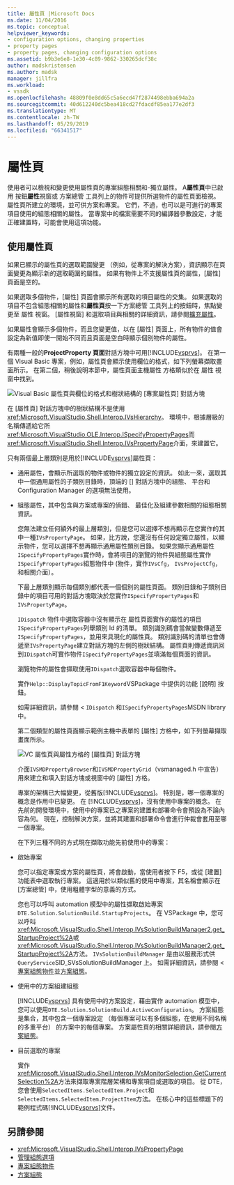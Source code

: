 ```yaml
---
title: 屬性頁 |Microsoft Docs
ms.date: 11/04/2016
ms.topic: conceptual
helpviewer_keywords:
- configuration options, changing properties
- property pages
- property pages, changing configuration options
ms.assetid: b9b3e6e8-1e30-4c89-9862-330265dcf38c
author: madskristensen
ms.author: madsk
manager: jillfra
ms.workload:
- vssdk
ms.openlocfilehash: 48809f0e8dd65c5a6ecd47f2874498ebba694a2a
ms.sourcegitcommit: 40d612240dc5bea418cd27fdacdf85ea177e2df3
ms.translationtype: MT
ms.contentlocale: zh-TW
ms.lasthandoff: 05/29/2019
ms.locfileid: "66341517"
---
```

# <a name="property-pages"></a>屬性頁
使用者可以檢視和變更使用屬性頁的專案組態相關和-獨立屬性。 A**屬性頁**中已啟用 按鈕**屬性**視窗或 方案總管 工具列上的物件可提供所選物件的屬性頁面檢視。 屬性頁所建立的環境，並可供方案和專案。 它們，不過，也可以是可進行的專案項目使用的組態相關的屬性。 當專案中的檔案需要不同的編譯器參數設定，才能正確建置時，可能會使用這項功能。

## <a name="using-property-pages"></a>使用屬性頁
 如果已顯示的屬性頁的選取範圍變更 （例如，從專案的解決方案），資訊顯示在頁面變更為顯示新的選取範圍的屬性。 如果有物件上不支援屬性頁的屬性，[屬性] 頁面是空的。

 如果選取多個物件，[屬性] 頁面會顯示所有選取的項目屬性的交集。 如果選取的項目不包含組態相關的屬性和**屬性頁**按一下方案總管 工具列上的按鈕時，焦點變更至 屬性 視窗。 [屬性視窗] 和選取項目與相關的詳細資訊，請參閱[擴充屬性](../../extensibility/internals/extending-properties.md)。

 如果屬性會顯示多個物件，而且您變更值，以在 [屬性] 頁面上，所有物件的值會設定為新值即使一開始不同而且頁面是空白時顯示個別物件的屬性。

 有兩種一般的**ProjectProperty 頁面**對話方塊中可用[!INCLUDE[vsprvs](../../code-quality/includes/vsprvs_md.md)]。 在第一個 Visual Basic 專案，例如，屬性頁會顯示使用欄位的格式，如下列螢幕擷取畫面所示。 在第二個，稍後說明本節中，屬性頁面主機屬性 方格類似於在 屬性 視窗中找到。

 ![Visual Basic 屬性頁](../../extensibility/internals/media/vsvbproppages.gif "vsVBPropPages")與欄位的格式和樹狀結構的 [專案屬性頁] 對話方塊

 在 [屬性頁] 對話方塊中的樹狀結構不是使用<xref:Microsoft.VisualStudio.Shell.Interop.IVsHierarchy>。 環境中，根據層級的名稱傳遞給它所<xref:Microsoft.VisualStudio.OLE.Interop.ISpecifyPropertyPages>而<xref:Microsoft.VisualStudio.Shell.Interop.IVsPropertyPage>介面，來建置它。

 只有兩個最上層類別是用於[!INCLUDE[vsprvs](../../code-quality/includes/vsprvs_md.md)]屬性頁：

- 通用屬性，會顯示所選取的物件或物件的獨立設定的資訊。 如此一來，選取其中一個通用屬性的子類別目錄時，頂端的 [] 對話方塊中的組態、 平台和 Configuration Manager 的選項無法使用。

- 組態屬性，其中包含與方案或專案的偵錯、 最佳化及組建參數相關的組態相關資訊。

  您無法建立任何額外的最上層類別，但是您可以選擇不想再顯示在您實作的其中一種`IVsPropertyPage`。 如果，比方說，您還沒有任何設定獨立屬性，以顯示物件，您可以選擇不想再顯示通用屬性類別目錄。 如果您顯示通用屬性`ISpecifyPropertyPages`實作時，會將項目的瀏覽的物件與組態屬性實作`ISpecifyPropertyPages`組態物件中 (物件，實作`IVsCfg`， `IVsProjectCfg`，和相關介面）。

  下最上層類別顯示每個類別都代表一個個別的屬性頁面。 類別目錄和子類別目錄中的項目可用的對話方塊取決於您實作`ISpecifyPropertyPages`和`IVsPropertyPage`。

  `IDispatch` 物件中選取容器中沒有顯示在 屬性頁面實作的屬性的項目`ISpecifyPropertyPages`列舉類別 Id 的清單。 類別識別碼會當做變數傳遞至`ISpecifyPropertyPages`，並用來具現化的屬性頁。 類別識別碼的清單也會傳遞至`IVsPropertyPage`建立對話方塊的左側的樹狀結構。 屬性頁則傳遞資訊回到`IDispatch`可實作物件`ISpecifyPropertyPages`並填滿每個頁面的資訊。

  瀏覽物件的屬性會擷取使用`IDispatch`選取容器中每個物件。

  實作`Help::DisplayTopicFromF1Keyword`VSPackage 中提供的功能 [說明] 按鈕。

  如需詳細資訊，請參閱 <<c0> `IDispatch` 和`ISpecifyPropertyPages`MSDN library 中。

  第二個類型的屬性頁面顯示範例主機中表單的 [屬性] 方格中，如下列螢幕擷取畫面所示。

  ![VC 屬性頁](../../extensibility/internals/media/vsvcproppages.gif "vsVCPropPages")與屬性方格的 [屬性頁] 對話方塊

  介面`IVSMDPropertyBrowser`和`IVSMDPropertyGrid`（vsmanaged.h 中宣告） 用來建立和填入對話方塊或視窗中的 [屬性] 方格。

  專案的架構已大幅變更，從舊版[!INCLUDE[vsprvs](../../code-quality/includes/vsprvs_md.md)]。 特別是，哪一個專案的概念是作用中已變更。 在  [!INCLUDE[vsprvs](../../code-quality/includes/vsprvs_md.md)]，沒有使用中專案的概念。 在先前的開發環境中，使用中的專案已之專案的建置和部署命令會預設為不論內容為何。 現在，控制解決方案，並將其建置和部署命令會進行仲裁會套用至哪一個專案。

  在下列三種不同的方式現在擷取功能先前使用中的專案：

- 啟始專案

   您可以指定專案或方案的屬性頁，將會啟動，當使用者按下 F5，或從 [建置] 功能表中選取執行專案。 這適用於以類似舊的使用中專案，其名稱會顯示在 [方案總管] 中，使用粗體字型的意義的方式。

   您也可以呼叫 automation 模型中的屬性擷取啟始專案`DTE.Solution.SolutionBuild.StartupProjects`。 在 VSPackage 中，您可以呼叫<xref:Microsoft.VisualStudio.Shell.Interop.IVsSolutionBuildManager2.get_StartupProject%2A>或<xref:Microsoft.VisualStudio.Shell.Interop.IVsSolutionBuildManager2.get_StartupProject%2A>方法。 `IVsSolutionBuildManager` 是由以服務形式供`QueryService`SID_SVsSolutionBuildManager 上。 如需詳細資訊，請參閱 <<c0> [ 專案組態物件](../../extensibility/internals/project-configuration-object.md)並[方案組態](../../extensibility/internals/solution-configuration.md)。

- 使用中的方案組建組態

   [!INCLUDE[vsprvs](../../code-quality/includes/vsprvs_md.md)] 具有使用中的方案設定，藉由實作 automation 模型中，您可以使用`DTE.Solution.SolutionBuild.ActiveConfiguration`。 方案組態是集合，其中包含一個專案設定 （每個專案可以有多個組態，在使用不同名稱的多重平台） 的方案中的每個專案。 方案屬性頁的相關詳細資訊，請參閱[方案組態](../../extensibility/internals/solution-configuration.md)。

- 目前選取的專案

   實作<xref:Microsoft.VisualStudio.Shell.Interop.IVsMonitorSelection.GetCurrentSelection%2A>方法來擷取專案階層架構和專案項目或選取的項目。 從 DTE，您會使用`SelectedItems.SelectedItem.Project`和`SelectedItems.SelectedItem.ProjectItem`方法。 在核心中的這些標題下的範例程式碼[!INCLUDE[vsprvs](../../code-quality/includes/vsprvs_md.md)]文件。

## <a name="see-also"></a>另請參閱
- <xref:Microsoft.VisualStudio.Shell.Interop.IVsPropertyPage>
- [管理組態選項](../../extensibility/internals/managing-configuration-options.md)
- [專案組態物件](../../extensibility/internals/project-configuration-object.md)
- [方案組態](../../extensibility/internals/solution-configuration.md)